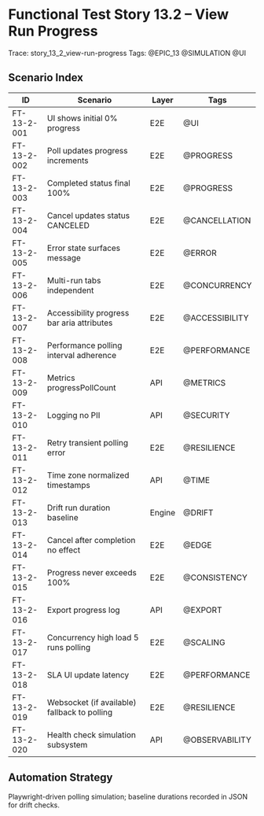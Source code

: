 # Functional Test Story 13.2 – View Run Progress

Trace: story_13_2_view-run-progress
Tags: @EPIC_13 @SIMULATION @UI

## Scenario Index
| ID | Scenario | Layer | Tags |
|----|----------|-------|------|
| FT-13-2-001 | UI shows initial 0% progress | E2E | @UI |
| FT-13-2-002 | Poll updates progress increments | E2E | @PROGRESS |
| FT-13-2-003 | Completed status final 100% | E2E | @PROGRESS |
| FT-13-2-004 | Cancel updates status CANCELED | E2E | @CANCELLATION |
| FT-13-2-005 | Error state surfaces message | E2E | @ERROR |
| FT-13-2-006 | Multi-run tabs independent | E2E | @CONCURRENCY |
| FT-13-2-007 | Accessibility progress bar aria attributes | E2E | @ACCESSIBILITY |
| FT-13-2-008 | Performance polling interval adherence | E2E | @PERFORMANCE |
| FT-13-2-009 | Metrics progressPollCount | API | @METRICS |
| FT-13-2-010 | Logging no PII | API | @SECURITY |
| FT-13-2-011 | Retry transient polling error | E2E | @RESILIENCE |
| FT-13-2-012 | Time zone normalized timestamps | API | @TIME |
| FT-13-2-013 | Drift run duration baseline | Engine | @DRIFT |
| FT-13-2-014 | Cancel after completion no effect | E2E | @EDGE |
| FT-13-2-015 | Progress never exceeds 100% | E2E | @CONSISTENCY |
| FT-13-2-016 | Export progress log | API | @EXPORT |
| FT-13-2-017 | Concurrency high load 5 runs polling | E2E | @SCALING |
| FT-13-2-018 | SLA UI update latency | E2E | @PERFORMANCE |
| FT-13-2-019 | Websocket (if available) fallback to polling | E2E | @RESILIENCE |
| FT-13-2-020 | Health check simulation subsystem | API | @OBSERVABILITY |

## Automation Strategy
Playwright-driven polling simulation; baseline durations recorded in JSON for drift checks.
